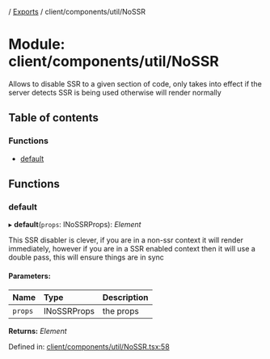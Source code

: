 [](../README.md) / [Exports](../modules.md) / client/components/util/NoSSR

# Module: client/components/util/NoSSR

Allows to disable SSR to a given section of code, only takes into effect
if the server detects SSR is being used otherwise will render normally

## Table of contents

### Functions

- [default](client_components_util_nossr.md#default)

## Functions

### default

▸ **default**(`props`: INoSSRProps): *Element*

This SSR disabler is clever, if you are in a non-ssr context it will render
immediately, however if you are in a SSR enabled context then it will use a double
pass, this will ensure things are in sync

#### Parameters:

Name | Type | Description |
:------ | :------ | :------ |
`props` | INoSSRProps | the props    |

**Returns:** *Element*

Defined in: [client/components/util/NoSSR.tsx:58](https://github.com/onzag/itemize/blob/28218320/client/components/util/NoSSR.tsx#L58)
